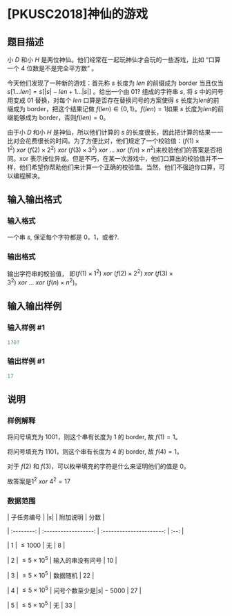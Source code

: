 # [PKUSC2018]神仙的游戏

## 题目描述

小 $D$ 和小 $H$ 是两位神仙。他们经常在一起玩神仙才会玩的一些游戏，比如 “口算一个 4 位数是不是完全平方数” 。

今天他们发现了一种新的游戏：首先称 $s$ 长度为 $len$ 的前缀成为 border 当且仅当 $s[1\dots len ] = s[|s|-len + 1\dots |s|]$ 。给出一个由 01? 组成的字符串 $s$, 将 $s$ 中的问号用变成 01 替换，对每个 $len$ 口算是否存在替换问号的方案使得 $s$ 长度为$len$的前缀成为 border，把这个结果记做 $f(len)\in \{0,1\}$。$f(len) = 1$如果 $s$ 长度为$len$的前缀能够成为 border，否则$f(len) = 0$。

由于小 $D$ 和小 $H$ 是神仙，所以他们计算的 $s$ 的长度很长，因此把计算的结果一一比对会花费很长的时间。为了方便比对，他们规定了一个校验值：$(f(1)\times 1^2)~xor~(f(2)\times 2^2)~xor~(f(3)\times 3^2)~xor~\dots~xor~(f(n)\times n^2)$来校验他们的答案是否相同。xor 表示按位异或。但是不巧，在某一次游戏中，他们口算出的校验值并不一样，他们希望你帮助他们来计算一个正确的校验值。当然，他们不强迫你口算，可以编程解决。

## 输入输出格式

### 输入格式

一个串 $s$, 保证每个字符都是 0，1，或者?.

### 输出格式

输出字符串的校验值， 即$(f(1)\times 1^2)~xor~(f(2)\times 2^2)~xor~(f(3)\times 3^2)~xor~\dots~xor~(f(n)\times n^2)$。

## 输入输出样例

### 输入样例 #1

```cpp
1?0?
```


### 输出样例 #1

```cpp
17
```


## 说明

### 样例解释

将问号填充为 1001，则这个串有长度为 1 的 border, 故 $f(1) = 1$。

将问号填充为 1101，则这个串有长度为 4 的 border, 故 $f(4) = 1$。

对于 $f(2)$ 和 $f(3)$，可以枚举填充的字符是什么来证明他们的值是 0。

故答案是$1^2~xor~4^2=17$

### 数据范围

| 子任务编号 | $\lvert s \rvert$ | 附加说明 | 分数 |

| :--------: | :------------------: | :----------------------: | :--: |

| 1 | $\leq 1000$ | 无 | 8 |

| 2 | $\leq 5 \times 10^5$ | 输入的串没有问号 | 10 |

| 3 | $\leq 5\times 10^5$ | 数据随机 | 22 |

| 4 | $\leq 5\times 10^5$ | 问号个数至少是$\lvert s \rvert -5000$ | 27 |

| 5 | $\leq 5\times 10^5$ | 无 | 33 |

